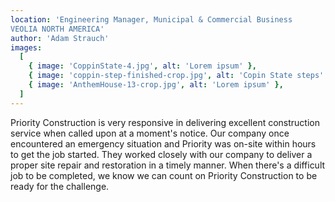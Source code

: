 ```yaml
---
location: 'Engineering Manager, Municipal & Commercial Business  
VEOLIA NORTH AMERICA'
author: 'Adam Strauch'
images:
  [
    { image: 'CoppinState-4.jpg', alt: 'Lorem ipsum' },
    { image: 'coppin-step-finished-crop.jpg', alt: 'Copin State steps' },
    { image: 'AnthemHouse-13-crop.jpg', alt: 'Lorem ipsum' },
  ]
---
```


Priority Construction is very responsive in delivering excellent construction service when called upon at a moment's notice. Our company once encountered an emergency situation and Priority was on-site within hours to get the job started. They worked closely with our company to deliver a proper site repair and restoration in a timely manner. When there's a difficult job to be completed, we know we can count on Priority Construction to be ready for the challenge.
